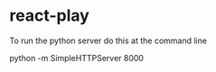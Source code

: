 # react-play

To run the python server do this at the command line 

python -m SimpleHTTPServer 8000
